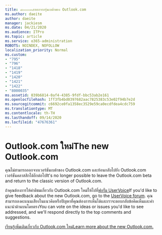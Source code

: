 ```yaml
---
title: ๘๐๐๐๐๓๕ออกจากรุ่นเบต้าของ Outlook.com
ms.author: daeite
author: daeite
manager: jackiesm
ms.date: 04/21/2020
ms.audience: ITPro
ms.topic: article
ms.service: o365-administration
ROBOTS: NOINDEX, NOFOLLOW
localization_priority: Normal
ms.custom:
- "795"
- "796"
- "1418"
- "1419"
- "1420"
- "1421"
- "1422"
- "8000035"
ms.assetid: 039b6814-0af4-4385-9fdf-bbc53ab2e161
ms.openlocfilehash: 1ff3fb4bd0397682aac7825383c53e02f94b7e2d
ms.sourcegitcommit: c6692ce0fa1358ec3529e59ca0ecdfdea4cdc759
ms.translationtype: MT
ms.contentlocale: th-TH
ms.lasthandoff: 09/14/2020
ms.locfileid: "47676361"
---
```

# <a name="the-new-outlookcom"></a><span data-ttu-id="a848e-102">Outlook.com ใหม่</span><span class="sxs-lookup"><span data-stu-id="a848e-102">The new Outlook.com</span></span>

<span data-ttu-id="a848e-103">คุณไม่สามารถออกจากเวอร์ชันเบต้าของ Outlook.com และย้อนกลับไปยัง Outlook.com เวอร์ชันคลาสสิกได้อีกต่อไป</span><span class="sxs-lookup"><span data-stu-id="a848e-103">It's no longer possible to leave the Outlook.com beta and return to the classic version of Outlook.com.</span></span>
  
<span data-ttu-id="a848e-104">ถ้าคุณต้องการให้คำติชมเกี่ยวกับ Outlook.com ใหม่ให้ไปที่[ฟอรั่ม UserVoice](https://go.microsoft.com/fwlink/p/?linkid=851599)</span><span class="sxs-lookup"><span data-stu-id="a848e-104">If you'd like to give feedback about the new Outlook.com, go to the [UserVoice forum](https://go.microsoft.com/fwlink/p/?linkid=851599).</span></span> <span data-ttu-id="a848e-105">คุณสามารถลงคะแนนเสียงในแนวคิดหรือปัญหาที่คุณต้องการเห็นได้และเราจะตอบกลับข้อคิดเห็นและคำแนะนำด้านบนโดยตรง</span><span class="sxs-lookup"><span data-stu-id="a848e-105">You can vote on the ideas or issues you'd like to see addressed, and we'll respond directly to the top comments and suggestions.</span></span>
  
[<span data-ttu-id="a848e-106">เรียนรู้เพิ่มเติมเกี่ยวกับ Outlook.com ใหม่</span><span class="sxs-lookup"><span data-stu-id="a848e-106">Learn more about the new Outlook.com.</span></span>](https://go.microsoft.com/fwlink/p/?linkid=874356)
  